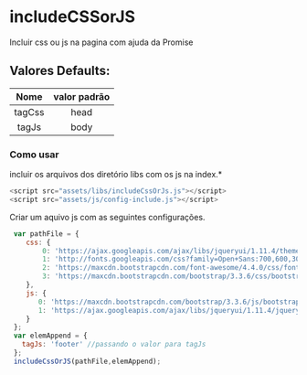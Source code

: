 # includeCSSorJS
Incluir css ou js na pagina com ajuda da Promise

## Valores Defaults:
Nome | valor padrão
:-----:| :-----:
tagCss | head
tagJs  | body

### Como usar

incluir os arquivos dos diretório libs com os js na index.* 
```js
<script src="assets/libs/includeCssOrJs.js"></script>
<script src="assets/js/config-include.js"></script>
```
Criar um aquivo js com as seguintes configurações.
```js
 var pathFile = {
    css: {
        0: 'https://ajax.googleapis.com/ajax/libs/jqueryui/1.11.4/themes/smoothness/jquery-ui.min.css',
        1: 'http://fonts.googleapis.com/css?family=Open+Sans:700,600,300,400',
        2: 'https://maxcdn.bootstrapcdn.com/font-awesome/4.4.0/css/font-awesome.min.css',
        3: 'https://maxcdn.bootstrapcdn.com/bootstrap/3.3.6/css/bootstrap.min.css'
    },
    js: {
       0: 'https://maxcdn.bootstrapcdn.com/bootstrap/3.3.6/js/bootstrap.min.js',
       1: 'https://ajax.googleapis.com/ajax/libs/jqueryui/1.11.4/jquery-ui.min.j'
    }
 };
 var elemAppend = {
   tagJs: 'footer' //passando o valor para tagJs
 };
 includeCssOrJS(pathFile,elemAppend);
```
